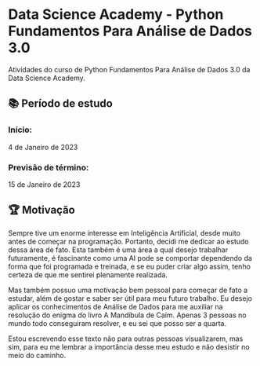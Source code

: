 # Data Science Academy - Python Fundamentos Para Análise de Dados 3.0
Atividades do curso de Python Fundamentos Para Análise de Dados 3.0 da Data Science Academy.


## 📚 Período de estudo
### Início:
4 de Janeiro de 2023

### Previsão de término:
15 de Janeiro de 2023


## 🏆 Motivação
Sempre tive um enorme interesse em Inteligência Artificial, desde muito antes de começar na programação. Portanto, decidi me dedicar ao estudo dessa área de fato. Esta também é uma área a qual desejo trabalhar futuramente, é fascinante como uma AI pode se comportar dependendo da forma que foi programada e treinada, e se eu puder criar algo assim, tenho certeza de que me sentirei plenamente realizada.

Mas também possuo uma motivação bem pessoal para começar de fato a estudar, além de gostar e saber ser útil para meu futuro trabalho. Eu desejo aplicar os conhecimentos de Análise de Dados para me auxiliar na resolução do enigma do livro A Mandíbula de Caim. Apenas 3 pessoas no mundo todo conseguiram resolver, e eu sei que posso ser a quarta.

Estou escrevendo esse texto não para outras pessoas visualizarem, mas sim, para eu me lembrar a importância desse meu estudo e não desistir no meio do caminho.
